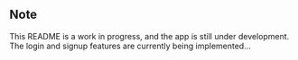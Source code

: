 ## Note
This README is a work in progress, and the app is still under development. The login and signup features are currently being implemented...
